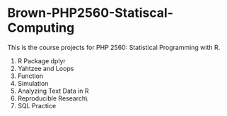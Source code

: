 # Brown-PHP2560-Statiscal-Computing

This is the course projects for PHP 2560: Statistical Programming with R.
1. R Package dplyr
2. Yahtzee and Loops
3. Function
4. Simulation
5. Analyzing Text Data in R
6. Reproducible Research\
7. SQL Practice

